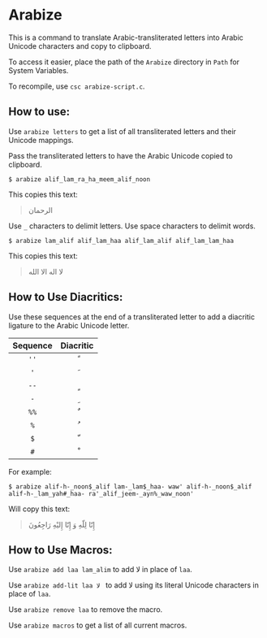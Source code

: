 # Arabize

This is a command to translate Arabic-transliterated letters into Arabic Unicode characters and copy to clipboard.

To access it easier, place the path of the `Arabize` directory in `Path` for System Variables.

To recompile, use `csc arabize-script.c`.

## How to use:

Use `arabize letters` to get a list of all transliterated letters and their Unicode mappings.

Pass the transliterated letters to have the Arabic Unicode copied to clipboard.

```
$ arabize alif_lam_ra_ha_meem_alif_noon
```

This copies this text:

> الرحمان 

Use `_` characters to delimit letters. Use space characters to delimit words.

```
$ arabize lam_alif alif_lam_haa alif_lam_alif alif_lam_lam_haa
```

This copies this text:

> لا اله الا الله 

## How to Use Diacritics:

Use these sequences at the end of a transliterated letter to add a diacritic ligature to the Arabic Unicode letter.

| Sequence | Diacritic |
| :------: | :-------: |
|   `''`   | &#x064B;  |
|   `'`    | &#x064E;  |
|   `--`   | &#x064D;  |
|   `-`    | &#x0650;  |
|   `%%`   | &#x064C;  |
|   `%`    | &#x064F;  |
|   `$`    | &#x0651;  |
|   `#`    | &#x0652;  |

For example:

```
$ arabize alif-h-_noon$_alif lam-_lam$_haa- waw' alif-h-_noon$_alif alif-h-_lam_yah#_haa- ra'_alif_jeem-_ayn%_waw_noon'
```

Will copy this text:

> إِنّا لِلّهِ وَ إِنّا إِليْهِ رَاجِعُونَ

## How to Use Macros:

Use `arabize add laa lam_alim` to add لا in place of `laa`.

Use `arabize add-lit laa لا ` to add لا using its literal Unicode characters in place of `laa`.

Use `arabize remove laa` to remove the macro.

Use `arabize macros` to get a list of all current macros.
